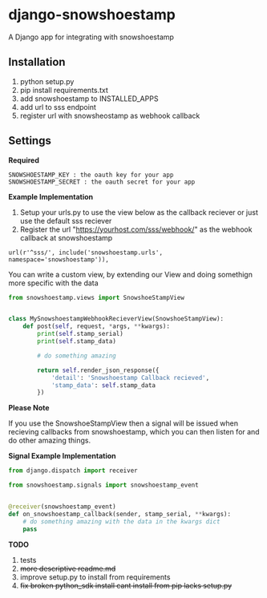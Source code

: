django-snowshoestamp
====================

A Django app for integrating with snowshoestamp


Installation
------------

1. python setup.py
2. pip install requirements.txt
3. add snowshoestamp to INSTALLED_APPS
4. add url to sss endpoint
5. register url with snowsheostamp as webhook callback

Settings
--------


__Required__


```
SNOWSHOESTAMP_KEY : the oauth key for your app
SNOWSHOESTAMP_SECRET : the oauth secret for your app
```


__Example Implementation__

1. Setup your urls.py to use the view below as the callback reciever or just use the default sss reciever
2. Register the url "https://yourhost.com/sss/webhook/" as the webhook callback at snowshoestamp

```
url(r'^sss/', include('snowshoestamp.urls', namespace='snowshoestamp')),
```


You can write a custom view, by extending our View and doing somethign more specific with the data

```views.py
from snowshoestamp.views import SnowshoeStampView


class MySnowshoestampWebhookRecieverView(SnowshoeStampView):
    def post(self, request, *args, **kwargs):
        print(self.stamp_serial)
        print(self.stamp_data)

        # do something amazing

        return self.render_json_response({
            'detail': 'Snowshoestamp Callback recieved',
            'stamp_data': self.stamp_data
        })
```


__Please Note__

If you use the SnowshoeStampView then a signal will be issued when recieving callbacks from snowshoestamp, which you can then listen for and do other amazing things.


__Signal Example Implementation__


```signals.py
from django.dispatch import receiver

from snowshoestamp.signals import snowshoestamp_event


@receiver(snowshoestamp_event)
def on_snowshoestamp_callback(sender, stamp_serial, **kwargs):
    # do something amazing with the data in the kwargs dict
    pass
```


__TODO__

1. tests
2. ~~more descriptive readme.md~~
3. improve setup.py to install from requirements
4. ~~fix broken python_sdk install cant install from pip lacks setup.py~~
